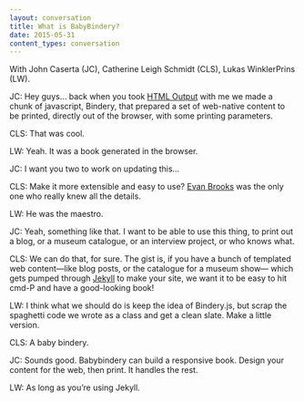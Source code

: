 ```yaml
---
layout: conversation
title: What is BabyBindery?
date: 2015-05-31
content_types: conversation
---
```


With John Caserta (JC), Catherine Leigh Schmidt (CLS), Lukas WinklerPrins (LW).

JC: Hey guys… back when you took [HTML Output](http://htmloutput.risd.gd/) with me we made a chunk of javascript, Bindery, that prepared a set of web-native content to be printed, directly out of the browser, with some printing parameters.

CLS: That was cool.

LW: Yeah. It was a book generated in the browser.

JC: I want you two to work on updating this…

CLS: Make it more extensible and easy to use? [Evan Brooks](http://evanbrooks.info/) was the only one who really knew all the details.

LW: He was the maestro.

JC: Yeah, something like that. I want to be able to use this thing, to print out a blog, or a museum catalogue, or an interview project, or who knows what.

CLS: We can do that, for sure. The gist is, if you have a bunch of templated web content—like blog posts, or the catalogue for a museum show— which gets pumped through [Jekyll](http://jekyllrb.com/) to make your site, we want it to be easy to hit cmd-P and have a good-looking book!

LW: I think what we should do is keep the idea of Bindery.js, but scrap the spaghetti code we wrote as a class and get a clean slate. Make a little version.

CLS: A baby bindery.

JC: Sounds good. Babybindery can build a responsive book. Design your content for the web, then print. It handles the rest.

LW: As long as you’re using Jekyll.
